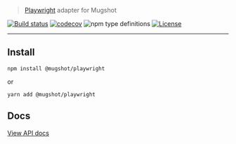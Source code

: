 > [Playwright](https://www.npmjs.com/package/playwright) adapter for Mugshot

[![Build status](https://github.com/NiGhTTraX/mugshot/actions/workflows/ci.yml/badge.svg)](https://github.com/NiGhTTraX/mugshot/actions/workflows/ci.yml)
[![codecov](https://codecov.io/gh/NiGhTTraX/mugshot/branch/master/graph/badge.svg)](https://codecov.io/gh/NiGhTTraX/mugshot)
![npm type definitions](https://img.shields.io/npm/types/@mugshot/playwright.svg)
[![License](https://img.shields.io/github/license/nighttrax/mugshot)](LICENSE)

----

## Install

```
npm install @mugshot/playwright
```
or
```
yarn add @mugshot/playwright
```

## Docs

[View API docs](https://nighttrax.github.io/mugshot/api/modules/_mugshot_playwright)
